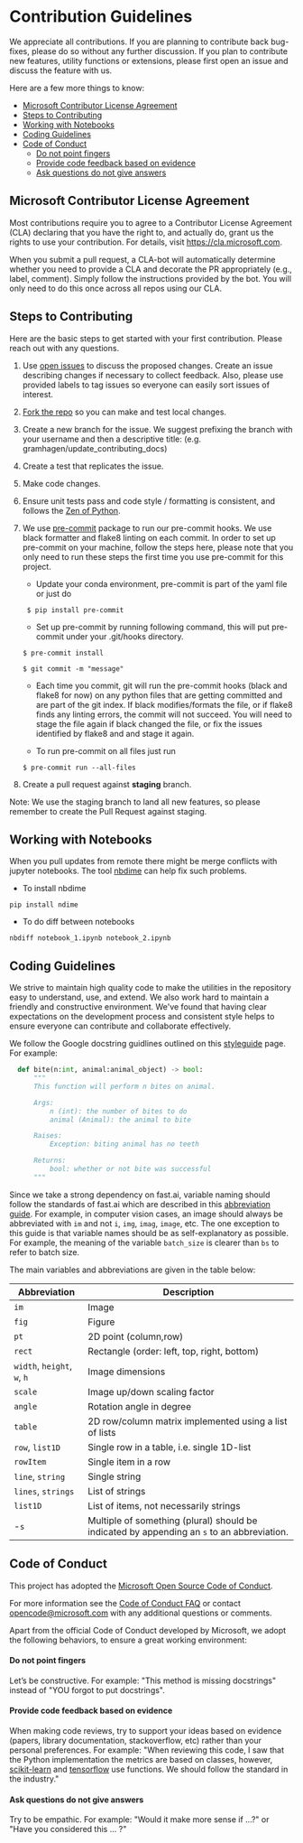 # Contribution Guidelines

We appreciate all contributions. If you are planning to contribute back bug-fixes, please do so without any further discussion. If you plan to contribute new features, utility functions or extensions, please first open an issue and discuss the feature with us.

Here are a few more things to know:
- [Microsoft Contributor License Agreement](#microsoft-contributor-license-agreement)
- [Steps to Contributing](#steps-to-contributing)
- [Working with Notebooks](#working-with-notebooks)
- [Coding Guidelines](#coding-guidelines)
- [Code of Conduct](#code-of-conduct)
    - [Do not point fingers](#do-not-point-fingers)
    - [Provide code feedback based on evidence](#provide-code-feedback-based-on-evidence)
    - [Ask questions do not give answers](#ask-questions-do-not-give-answers)

## Microsoft Contributor License Agreement

Most contributions require you to agree to a Contributor License Agreement (CLA) declaring that you have the right to, and actually do, grant us the rights to use your contribution. For details, visit https://cla.microsoft.com.

When you submit a pull request, a CLA-bot will automatically determine whether you need to provide a CLA and decorate the PR appropriately (e.g., label, comment). Simply follow the instructions provided by the bot. You will only need to do this once across all repos using our CLA.

## Steps to Contributing

Here are the basic steps to get started with your first contribution. Please reach out with any questions.
1. Use [open issues](https://github.com/Microsoft/ComputerVision/issues) to discuss the proposed changes. Create an issue describing changes if necessary to collect feedback. Also, please use provided labels to tag issues so everyone can easily sort issues of interest.
1. [Fork the repo](https://help.github.com/articles/fork-a-repo/) so you can make and test local changes.
1. Create a new branch for the issue. We suggest prefixing the branch with your username and then a descriptive title: (e.g. gramhagen/update_contributing_docs)
1. Create a test that replicates the issue.
1. Make code changes.
1. Ensure unit tests pass and code style / formatting is consistent, and follows the [Zen of Python](https://github.com/Microsoft/Recommenders/wiki/Coding-Guidelines#the-zen-of-python).
1. We use [pre-commit](https://pre-commit.com/) package to run our pre-commit hooks. We use black formatter and flake8 linting on each commit. In order to set up pre-commit on your machine, follow the steps here, please note that you only need to run these steps the first time you use pre-commit for this project.

   * Update your conda environment, pre-commit is part of the yaml file or just do    
   ```
    $ pip install pre-commit
   ```    
   * Set up pre-commit by running following command, this will put pre-commit under your .git/hooks directory.
   ```
   $ pre-commit install
   ```
   ```
   $ git commit -m "message"
   ```
   * Each time you commit, git will run the pre-commit hooks (black and flake8 for now) on any python files that are getting committed and are part of the git index.  If black modifies/formats the file, or if flake8 finds any linting errors, the commit will not succeed. You will need to stage the file again if black changed the file, or fix the issues identified by flake8 and and stage it again.

   * To run pre-commit on all files just run
   ```
   $ pre-commit run --all-files
   ```
1. Create a pull request against <b>staging</b> branch.

Note: We use the staging branch to land all new features, so please remember to create the Pull Request against staging.


## Working with Notebooks

When you pull updates from remote there might be merge conflicts with jupyter notebooks. The tool [nbdime](https://nbdime.readthedocs.io/en/latest/) can help fix such problems.
* To install nbdime
```
pip install ndime
```
* To do diff between notebooks
```
nbdiff notebook_1.ipynb notebook_2.ipynb
```

## Coding Guidelines

We strive to maintain high quality code to make the utilities in the repository easy to understand, use, and extend. We also work hard to maintain a friendly and constructive environment. We've found that having clear expectations on the development process and consistent style helps to ensure everyone can contribute and collaborate effectively.

We follow the Google docstring guidlines outlined on this [styleguide](https://github.com/google/styleguide/blob/gh-pages/pyguide.md#38-comments-and-docstrings) page. For example:
```python
  def bite(n:int, animal:animal_object) -> bool:
      """
      This function will perform n bites on animal.

      Args:
          n (int): the number of bites to do
          animal (Animal): the animal to bite

      Raises:
          Exception: biting animal has no teeth

      Returns:
          bool: whether or not bite was successful
      """
```

Since we take a strong dependency on fast.ai, variable naming should follow the standards of fast.ai which are described in this [abbreviation guide](https://docs.fast.ai/dev/abbr.html). For example, in computer vision cases, an image should always be abbreviated with `im` and not `i`, `img`, `imag`, `image`, etc. The one exception to this guide is that variable names should be as self-explanatory as possible. For example, the meaning of the variable `batch_size` is clearer than `bs` to refer to batch size.

The main variables and abbreviations are given in the table below:

| Abbreviation | Description |
| ------------ | ----------- |
| `im `                    | Image
| `fig`                    | Figure
| `pt`                     | 2D point (column,row)
| `rect`                   | Rectangle (order: left, top, right, bottom)
| `width`, `height`, `w`, `h`  | Image dimensions
| `scale`                  | Image up/down scaling factor
| `angle`                  | Rotation angle in degree
| `table`                  | 2D row/column matrix implemented using a list of lists
| `row`, `list1D`             | Single row in a table, i.e. single 1D-list
| `rowItem`                | Single item in a row
| `line`, `string`            | Single string
| `lines`, `strings`          | List of strings
| `list1D`                 | List of items, not necessarily strings
| -`s`    | Multiple of something (plural) should be indicated by appending an `s` to an abbreviation.


## Code of Conduct

This project has adopted the [Microsoft Open Source Code of Conduct](https://opensource.microsoft.com/codeofconduct/).

For more information see the [Code of Conduct FAQ](https://opensource.microsoft.com/codeofconduct/faq/) or contact [opencode@microsoft.com](mailto:opencode@microsoft.com) with any additional questions or comments.

Apart from the official Code of Conduct developed by Microsoft, we adopt the following behaviors, to ensure a great working environment:

#### Do not point fingers
Let’s be constructive. For example: "This method is missing docstrings" instead of "YOU forgot to put docstrings".

#### Provide code feedback based on evidence

When making code reviews, try to support your ideas based on evidence (papers, library documentation, stackoverflow, etc) rather than your personal preferences. For example: "When reviewing this code, I saw that the Python implementation the metrics are based on classes, however, [scikit-learn](https://scikit-learn.org/stable/modules/classes.html#sklearn-metrics-metrics) and [tensorflow](https://www.tensorflow.org/api_docs/python/tf/metrics) use functions. We should follow the standard in the industry."

#### Ask questions do not give answers
Try to be empathic. For example: "Would it make more sense if ...?" or "Have you considered this ... ?"

